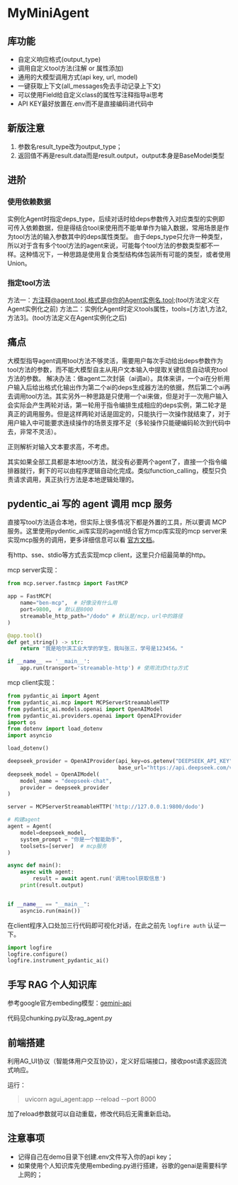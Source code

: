 # MyMiniAgent

## 库功能

- 自定义响应格式(output_type)
- 调用自定义tool方法(注解 or 属性添加)
- 通用的大模型调用方式(api key, url, model)
- 一键获取上下文(all_messages免去手动记录上下文)
- 可以使用Field给自定义class的属性写注释指导ai思考
- API KEY最好放置在.env而不是直接编码进代码中

## 新版注意

1. 参数名result_type改为output_type；
2. 返回值不再是result.data而是result.output，output本身是BaseModel类型

## 进阶

### 使用依赖数据

实例化Agent时指定deps_type，后续对话时给deps参数传入对应类型的实例即可传入依赖数据，但是得结合tool来使用而不能单单作为输入数据，常用场景是作为tool方法的输入参数其中的deps属性类型。
由于deps_type只允许一种类型，所以对于含有多个tool方法的agent来说，可能每个tool方法的参数类型都不一样。这种情况下，一种思路是使用复合类型结构体包装所有可能的类型，或者使用Union。

### 指定tool方法

方法一：方注释@agent.tool,格式是@你的Agent实例名.tool;(tool方法定义在Agent实例化之前)
方法二：实例化Agent时定义tools属性，tools=[方法1,方法2,方法3]。(tool方法定义在Agent实例化之后)

## 痛点

大模型指导agent调用tool方法不够灵活，需要用户每次手动给出deps参数作为tool方法的参数，而不能大模型自主从用户文本输入中提取关键信息自动填充tool方法的参数。
解决办法：做agent二次封装（ai调ai）。具体来讲，一个ai在分析用户输入后给出格式化输出作为第二个ai的deps生成器方法的依据，然后第二个ai再去调用tool方法。其实另外一种思路是只使用一个ai来做，但是对于一次用户输入会实际会产生两轮对话，第一轮用于指令编排生成相应的deps实例，第二轮才是真正的调用服务。但是这样两轮对话是固定的，只能执行一次操作就结束了，对于用户输入中可能要求连续操作的场景支撑不足（多轮操作只能硬编码轮次到代码中去，非常不灵活）。

正则解析对输入文本要求高，不考虑。

其实如果全部工具都是本地tool方法，就没有必要两个agent了，直接一个指令编排器就行，剩下的可以由程序逻辑自动化完成。类似function_calling，模型只负责请求调用，真正执行方法是本地逻辑处理的。

## pydentic_ai 写的 agent 调用 mcp 服务

直接写tool方法适合本地，但实际上很多情况下都是外置的工具，所以要调 MCP 服务。这里使用pydentic_ai库实现的agent结合官方mcp库实现的mcp server来实现mcp服务的调用，更多详细信息可以看 [官方文档](https://ai.pydantic.dev/mcp/client/)。

有http、sse、stdio等方式去实现mcp client，这里只介绍最简单的http。

mcp server实现：

```python
from mcp.server.fastmcp import FastMCP

app = FastMCP(
    name="ben-mcp",  # 好像没有什么用
    port=9800,  # 默认是8000
    streamable_http_path="/dodo" # 默认是/mcp，url中的路径
)

@app.tool()
def get_string() -> str:
    return "我是哈尔滨工业大学的学生，我叫张三，学号是123456。"

if __name__ == '__main__':
    app.run(transport='streamable-http') # 使用流式http方式
```

mcp client实现：

```python
from pydantic_ai import Agent
from pydantic_ai.mcp import MCPServerStreamableHTTP
from pydantic_ai.models.openai import OpenAIModel
from pydantic_ai.providers.openai import OpenAIProvider
import os
from dotenv import load_dotenv
import asyncio

load_dotenv()

deepseek_provider = OpenAIProvider(api_key=os.getenv("DEEPSEEK_API_KEY"),
                                   base_url="https://api.deepseek.com/v1")
deepseek_model = OpenAIModel(
    model_name = "deepseek-chat",
    provider = deepseek_provider
)

server = MCPServerStreamableHTTP('http://127.0.0.1:9800/dodo')

# 构建agent
agent = Agent(
    model=deepseek_model,
    system_prompt = "你是一个智能助手",
    toolsets=[server]  # mcp服务
)  

async def main():
    async with agent:  
        result = await agent.run('调用tool获取信息')
    print(result.output)


if __name__ == "__main__":
    asyncio.run(main())
```

在client程序入口处加三行代码即可视化对话，在此之前先 `logfire auth` 认证一下。

```python
import logfire
logfire.configure()
logfire.instrument_pydantic_ai()
```

## 手写 RAG 个人知识库

参考google官方embeding模型：[gemini-api](https://ai.google.dev/gemini-api/docs/embeddings)

代码见chunking.py以及rag_agent.py

## 前端搭建

利用AG_UI协议（智能体用户交互协议），定义好后端接口，接收post请求返回流式响应。

运行：

>uvicorn agui_agent:app --reload --port 8000

加了reload参数就可以自动重载，修改代码后无需重新启动。

## 注意事项

- 记得自己在demo目录下创建.env文件写入你的api key；
- 如果使用个人知识库先使用embeding.py进行搭建，谷歌的genai是需要科学上网的；
